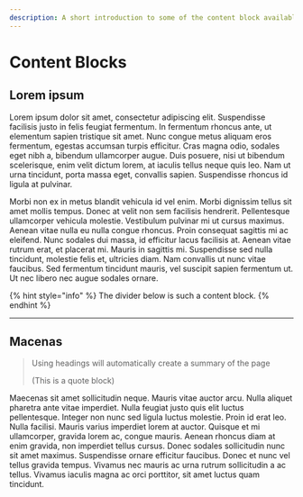 ```yaml
---
description: A short introduction to some of the content block available in GitBook.
---
```


# Content Blocks

## Lorem ipsum

Lorem ipsum dolor sit amet, consectetur adipiscing elit. Suspendisse facilisis justo in felis feugiat fermentum. In fermentum rhoncus ante, ut elementum sapien tristique sit amet. Nunc congue metus aliquam eros fermentum, egestas accumsan turpis efficitur. Cras magna odio, sodales eget nibh a, bibendum ullamcorper augue. Duis posuere, nisi ut bibendum scelerisque, enim velit dictum lorem, at iaculis tellus neque quis leo. Nam ut urna tincidunt, porta massa eget, convallis sapien. Suspendisse rhoncus id ligula at pulvinar.

Morbi non ex in metus blandit vehicula id vel enim. Morbi dignissim tellus sit amet mollis tempus. Donec at velit non sem facilisis hendrerit. Pellentesque ullamcorper vehicula molestie. Vestibulum pulvinar mi ut cursus maximus. Aenean vitae nulla eu nulla congue rhoncus. Proin consequat sagittis mi ac eleifend. Nunc sodales dui massa, id efficitur lacus facilisis at. Aenean vitae rutrum erat, et placerat mi. Mauris in sagittis mi. Suspendisse sed nulla tincidunt, molestie felis et, ultricies diam. Nam convallis ut nunc vitae faucibus. Sed fermentum tincidunt mauris, vel suscipit sapien fermentum ut. Ut nec libero nec augue sodales ornare.

{% hint style="info" %}
The divider below is such a content block.
{% endhint %}

***

## Macenas

> Using headings will automatically create a summary of the page
>
> (This is a quote block)

Maecenas sit amet sollicitudin neque. Mauris vitae auctor arcu. Nulla aliquet pharetra ante vitae imperdiet. Nulla feugiat justo quis elit luctus pellentesque. Integer non nunc sed ligula luctus molestie. Proin id erat leo. Nulla facilisi. Mauris varius imperdiet lorem at auctor. Quisque et mi ullamcorper, gravida lorem ac, congue mauris. Aenean rhoncus diam at enim gravida, non imperdiet tellus cursus. Donec sodales sollicitudin nunc sit amet maximus. Suspendisse ornare efficitur faucibus. Donec et nunc vel tellus gravida tempus. Vivamus nec mauris ac urna rutrum sollicitudin a ac tellus. Vivamus iaculis magna ac orci porttitor, sit amet luctus quam tincidunt.

